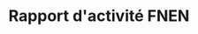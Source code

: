---
title: Rapport d'activité FNEN
publishDate: 2019-10-02 00:00:00
img: /celiapommier/assets/couverture RA FNEN.jpg
img_alt: Couverture RA CREPAN
description: |
  Proposition de couverture pour le rapport d'activité.
tags:
  - Création graphique
  - Première page - Couverture 
---